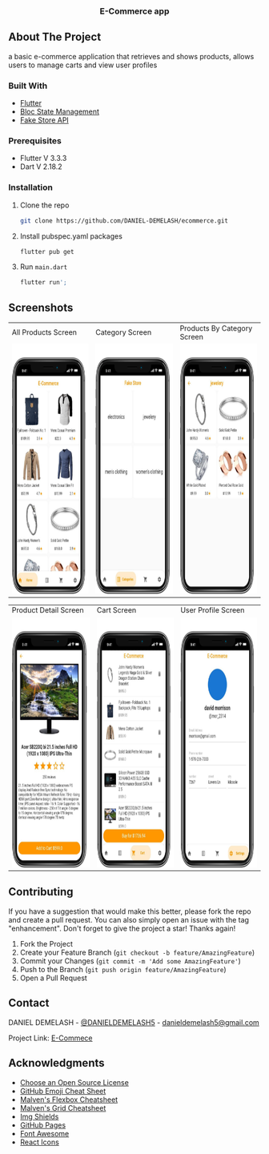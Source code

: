   <h3 align="center">E-Commerce app</h3>


<!-- ABOUT THE PROJECT -->
## About The Project

a basic e-commerce application that retrieves and shows products, allows users to manage carts and view user profiles


### Built With

* [Flutter](https://flutter.dev/)
* [Bloc State Management](https://pub.dev/packages/flutter_bloc)
* [Fake Store API](https://fakestoreapi.com/)


### Prerequisites

* Flutter V 3.3.3
* Dart V 2.18.2

### Installation

1. Clone the repo
   ```sh
   git clone https://github.com/DANIEL-DEMELASH/ecommerce.git
   ```
2. Install pubspec.yaml packages
   ```sh
   flutter pub get
   ```
3. Run `main.dart`
   ```sh
   flutter run';
   ```

## Screenshots

<table>
  <tr>
    <td>All Products Screen</td>
     <td>Category Screen</td>
     <td>Products By Category Screen</td>
  </tr>
  <tr>
    <td><img src="screenshots/10.png" width=270 height=500></td>
    <td><img src="screenshots/9.png" width=270 height=500></td>
    <td><img src="screenshots/8.png" width=270 height=500></td>
  </tr>
 </table>
 
 <table>
  <tr>
    <td>Product Detail Screen</td>
     <td>Cart Screen</td>
     <td>User Profile Screen</td>
  </tr>
  <tr>
    <td><img src="screenshots/6.png" width=270 height=500></td>
    <td><img src="screenshots/1.png" width=270 height=500></td>
    <td><img src="screenshots/2.png" width=270 height=500></td>
  </tr>
 </table>
 

<!-- CONTRIBUTING -->
## Contributing

If you have a suggestion that would make this better, please fork the repo and create a pull request. You can also simply open an issue with the tag "enhancement".
Don't forget to give the project a star! Thanks again!

1. Fork the Project
2. Create your Feature Branch (`git checkout -b feature/AmazingFeature`)
3. Commit your Changes (`git commit -m 'Add some AmazingFeature'`)
4. Push to the Branch (`git push origin feature/AmazingFeature`)
5. Open a Pull Request


<!-- CONTACT -->
## Contact

DANIEL DEMELASH - [@DANIELDEMELASH5](https://twitter.com/DANIELDEMELASH5%) - danieldemelash5@gmail.com

Project Link: [E-Commece](https://github.com/DANIEL-DEMELASH/ecommerce)


<!-- ACKNOWLEDGMENTS -->
## Acknowledgments

* [Choose an Open Source License](https://choosealicense.com)
* [GitHub Emoji Cheat Sheet](https://www.webpagefx.com/tools/emoji-cheat-sheet)
* [Malven's Flexbox Cheatsheet](https://flexbox.malven.co/)
* [Malven's Grid Cheatsheet](https://grid.malven.co/)
* [Img Shields](https://shields.io)
* [GitHub Pages](https://pages.github.com)
* [Font Awesome](https://fontawesome.com)
* [React Icons](https://react-icons.github.io/react-icons/search)


